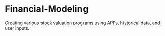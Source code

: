 # Financial-Modeling

Creating various stock valuation programs using API's, historical data, and user inputs.
